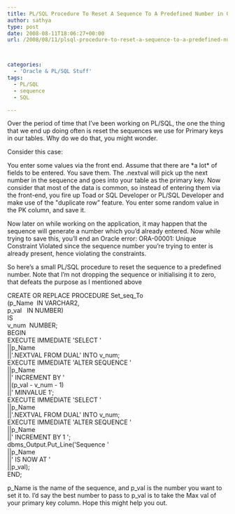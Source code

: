 ```yaml
---
title: PL/SQL Procedure To Reset A Sequence To A Predefined Number in Oracle
author: sathya
type: post
date: 2008-08-11T18:06:27+00:00
url: /2008/08/11/plsql-procedure-to-reset-a-sequence-to-a-predefined-number-in-oracle/



categories:
  - 'Oracle & PL/SQL Stuff'
tags:  
  - PL/SQL  
  - sequence
  - SQL

---
```

Over the period of time that I’ve been working on PL/SQL, the one the thing that we end up doing often is reset the sequences we use for Primary keys in our tables. Why do we do that, you might wonder.

Consider this case:

<!--more-->

You enter some values via the front end. Assume that there are \*a lot\* of fields to be entered. You save them. The <sequence-name>.nextval will pick up the next number in the sequence and goes into your table as the primary key. Now consider that most of the data is common, so instead of entering them via the front-end, you fire up Toad or SQL Developer or PL/SQL Developer and make use of the "duplicate row” feature. You enter some random value in the PK column, and save it.

Now later on while working on the application, it may happen that the sequence will generate a number which you’d already entered. Now while trying to save this, you’ll end an Oracle error: ORA-00001: Unique Constraint Violated since the sequence number you’re trying to enter is already present, hence violating the constraints.

So here’s a small PL/SQL procedure to reset the sequence to a predefined number. Note that I’m not dropping the sequence or initialising it to zero, that defeats the purpose as I mentioned above

CREATE OR REPLACE PROCEDURE Set\_seq\_To  
(p_Name  IN VARCHAR2,  
p_val   IN NUMBER)  
IS  
v_num  NUMBER;  
BEGIN  
EXECUTE IMMEDIATE 'SELECT '  
||p_Name  
||'.NEXTVAL FROM DUAL' INTO v_num;  
EXECUTE IMMEDIATE 'ALTER SEQUENCE '  
||p_Name  
||' INCREMENT BY '  
||(p\_val - v\_num - 1)  
||' MINVALUE 1&#8242;;  
EXECUTE IMMEDIATE 'SELECT '  
||p_Name  
||'.NEXTVAL FROM DUAL' INTO v_num;  
EXECUTE IMMEDIATE 'ALTER SEQUENCE '  
||p_Name  
||' INCREMENT BY 1 ';  
dbms\_Output.Put\_Line('Sequence '  
||p_Name  
||' IS NOW AT '  
||p_val);  
END;

p\_Name is the name of the sequence, and p\_val is the number you want to set it to. I’d say the best number to pass to p_val is to take the Max val of your primary key column. Hope this might help you out.

